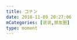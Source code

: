 ```yaml
---
title: コナン
date: 2018-11-09 20:27:06
mCategories: [说说,朋友圈]
type: moment
---
```


<div id="pics-20181109202706"></div>

<script>
var data = [
    {"link": "2018-11-09_000000.jpeg", "type": "shuoshuo"},
    {"link": "2018-11-09_000001.jpeg", "type": "shuoshuo"},
    {"link": "2018-11-09_000002.jpeg", "type": "shuoshuo"}
];
picsRender(data, "pics-20181109202706");
</script>
